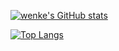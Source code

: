 [![wenke's GitHub stats](https://github-readme-stats.vercel.app/api?username=wenkexia&show_icons=true&theme=highcontrast)](https://github.com/anuraghazra/github-readme-stats)

[![Top Langs](https://github-readme-stats.vercel.app/api/top-langs/?username=wenkexia&theme=highcontrast)](https://github.com/anuraghazra/github-readme-stats)


